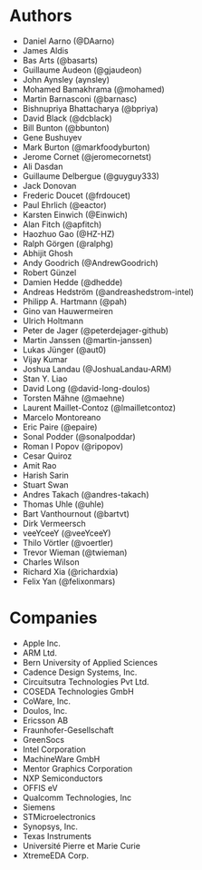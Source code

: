 # Authors

 *  Daniel Aarno (@DAarno)
 *  James Aldis
 *  Bas Arts (@basarts)
 *  Guillaume Audeon (@gjaudeon)
 *  John Aynsley (aynsley)
 *  Mohamed Bamakhrama (@mohamed)
 *  Martin Barnasconi (@barnasc)
 *  Bishnupriya Bhattacharya (@bpriya)
 *  David Black (@dcblack)
 *  Bill Bunton (@bbunton)
 *  Gene Bushuyev
 *  Mark Burton (@markfoodyburton)
 *  Jerome Cornet (@jeromecornetst)
 *  Ali Dasdan
 *  Guillaume Delbergue (@guyguy333)
 *  Jack Donovan
 *  Frederic Doucet (@frdoucet)
 *  Paul Ehrlich (@eactor)
 *  Karsten Einwich (@Einwich)
 *  Alan Fitch (@apfitch)
 *  Haozhuo Gao (@HZ-HZ)
 *  Ralph Görgen (@ralphg)
 *  Abhijit Ghosh
 *  Andy Goodrich (@AndrewGoodrich)
 *  Robert Günzel
 *  Damien Hedde (@dhedde)
 *  Andreas Hedström (@andreashedstrom-intel)
 *  Philipp A. Hartmann (@pah)
 *  Gino van Hauwermeiren
 *  Ulrich Holtmann
 *  Peter de Jager (@peterdejager-github)
 *  Martin Janssen (@martin-janssen)
 *  Lukas Jünger (@aut0)
 *  Vijay Kumar
 *  Joshua Landau (@JoshuaLandau-ARM)
 *  Stan Y. Liao
 *  David Long (@david-long-doulos)
 *  Torsten Mähne (@maehne)
 *  Laurent Maillet-Contoz (@lmailletcontoz)
 *  Marcelo Montoreano
 *  Eric Paire (@epaire)
 *  Sonal Podder (@sonalpoddar)
 *  Roman I Popov (@ripopov)
 *  Cesar Quiroz
 *  Amit Rao
 *  Harish Sarin
 *  Stuart Swan
 *  Andres Takach (@andres-takach)
 *  Thomas Uhle (@uhle)
 *  Bart Vanthournout (@bartvt)
 *  Dirk Vermeersch
 *  veeYceeY (@veeYceeY)
 *  Thilo Vörtler (@voertler)
 *  Trevor Wieman (@twieman)
 *  Charles Wilson
 *  Richard Xia (@richardxia)
 *  Felix Yan (@felixonmars)

# Companies

 * Apple Inc.
 * ARM Ltd.
 * Bern University of Applied Sciences
 * Cadence Design Systems, Inc.
 * Circuitsutra Technologies Pvt Ltd.
 * COSEDA Technologies GmbH
 * CoWare, Inc.
 * Doulos, Inc.
 * Ericsson AB
 * Fraunhofer-Gesellschaft
 * GreenSocs
 * Intel Corporation
 * MachineWare GmbH
 * Mentor Graphics Corporation
 * NXP Semiconductors
 * OFFIS eV
 * Qualcomm Technologies, Inc
 * Siemens
 * STMicroelectronics
 * Synopsys, Inc.
 * Texas Instruments
 * Université Pierre et Marie Curie
 * XtremeEDA Corp.
